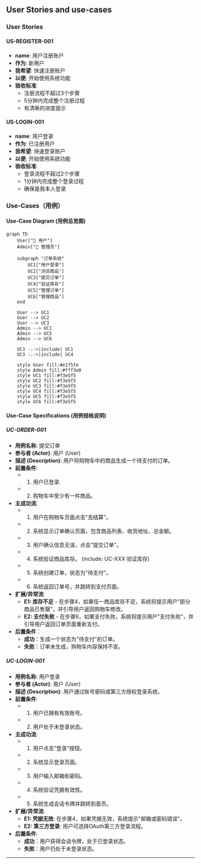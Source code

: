 ## User Stories and use-cases

### User Stories

#### **US-REGISTER-001**
- **name**: 用户注册账户
- **作为**: 新用户
- **我希望**: 快速注册账户
- **以便**: 开始使用系统功能
- **验收标准**:
    - 注册流程不超过3个步骤
    - 5分钟内完成整个注册过程
    - 有清晰的进度提示

#### **US-LOGIN-001**
- **name**: 用户登录
- **作为**: 已注册用户
- **我希望**: 快速登录账户
- **以便**: 开始使用系统功能
- **验收标准**:
    - 登录流程不超过2个步骤
    - 1分钟内完成整个登录过程
    - 确保是我本人登录


### Use-Cases（用例）

#### Use-Case Diagram (用例总览图)

```mermaid
graph TD
    User["👤 用户"]
    Admin["👤 管理员"]
    
    subgraph "订单系统"
        UC1["用户登录"]
        UC2["浏览商品"]
        UC3["提交订单"]
        UC4["验证库存"]
        UC5["管理订单"]
        UC6["管理商品"]
    end
    
    User --> UC1
    User --> UC2
    User --> UC3
    Admin --> UC1
    Admin --> UC5
    Admin --> UC6
    
    UC3 -.->|include| UC1
    UC3 -.->|include| UC4
    
    style User fill:#e1f5fe
    style Admin fill:#fff3e0
    style UC1 fill:#f3e5f5
    style UC2 fill:#f3e5f5
    style UC3 fill:#f3e5f5
    style UC4 fill:#f3e5f5
    style UC5 fill:#f3e5f5
    style UC6 fill:#f3e5f5
```

#### Use-Case Specifications (用例规格说明)

##### **UC-ORDER-001**
- **用例名称**: 提交订单
- **参与者 (Actor)**: 用户 (User)
- **描述 (Description)**: 用户将购物车中的商品生成一个待支付的订单。
- **前置条件**: 
    - 1. 用户已登录.
    - 2. 购物车中至少有一件商品。
- **主成功流**:
    - 1. 用户在购物车页面点击"去结算"。
    - 2. 系统显示订单确认页面，包含商品列表、收货地址、总金额。
    - 3. 用户确认信息无误，点击"提交订单"。
    - 4. 系统验证商品库存。 (include: UC-XXX 验证库存)
    - 5. 系统创建订单，状态为"待支付"。
    - 6. 系统返回订单号，并跳转到支付页面。
- **扩展/异常流**:
    - **E1: 库存不足**  - 在步骤4，如果任一商品库存不足，系统将提示用户"部分商品已售罄"，并引导用户返回购物车修改。
    - **E2: 支付失败**  - 在步骤6，如果支付失败，系统将提示用户"支付失败"，并引导用户返回订单页面重新支付。
- **后置条件**：
    - **成功**：生成一个状态为"待支付"的订单。
    - **失败**：订单未生成，购物车内容保持不变。

##### **UC-LOGIN-001**
- **用例名称**: 用户登录
- **参与者 (Actor)**: 用户 (User) 
- **描述 (Description)**: 用户通过账号密码或第三方授权登录系统。
- **前置条件**:
    - 1. 用户已拥有有效账号。
    - 2. 用户处于未登录状态。
- **主成功流**:
    - 1. 用户点击"登录"按钮。
    - 2. 系统显示登录页面。
    - 3. 用户输入邮箱和密码。
    - 4. 系统验证凭据有效性。
    - 5. 系统生成会话令牌并跳转到首页。
- **扩展/异常流**:
    - **E1: 凭据无效**: 在步骤4，如果凭据无效，系统提示"邮箱或密码错误"。
    - **E2: 第三方登录**: 用户可选择OAuth第三方登录流程。
- **后置条件**:
    - **成功**：用户获得会话令牌，处于已登录状态。
    - **失败**：用户仍处于未登录状态。

---
